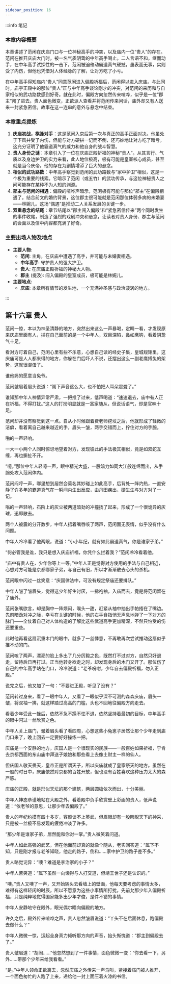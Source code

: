 ```yaml
---
sidebar_position: 16
---
```


:::info 笔记

### 本章内容概要

本章讲述了范闲在庆庙门口与一位神秘高手的冲突，以及庙内一位“贵人”的存在。范闲在推开庆庙大门时，被一名气质阴鸷的中年高手喝止。二人言语不和，继而动手，在中年高手试探性的一击下，范闲被迫催动霸道真气硬撼，虽表面无事，实则受了内伤，但他也凭借对人体经脉的了解，让对方吃了小亏。

在中年高手得知庙内“贵人”同意范闲进入偏殿祈福后，范闲得以进入庆庙。与此同时，庙宇正殿中的那位“贵人”正与中年高手谈论刚才的冲突，对范闲的来历和与自家相似的武功路数感到好奇。就在此时，偏殿方向忽然传来喧哗，似乎是一位“郡主”闯了进去。贵人面色微变，正欲派人查看并将范闲传来问话，庙外却又有人送来一封紧急密信。故事在这一连串的意外与悬念中结束。

### 本章重点提炼

1.  **庆庙初战，棋逢对手**：这是范闲入京后第一次与真正的高手正面对决。他虽处于下风并受了内伤，但能与对方硬拼一记而不倒，还巧妙地让对方吃了暗亏，这充分证明了他霸道真气的威力和他自身的战斗智慧。
2.  **贵人身份之谜**：本章引入了一位在庆庙正殿祈福的神秘“贵人”。从其言行、气质以及身边护卫的实力来看，此人地位极高，极有可能是皇室核心成员，甚至就是当今庆帝。他的存在为剧情增添了巨大的悬念。
3.  **相似的武功路数**：中年高手察觉到范闲的武功路数与“家中护卫”相似，这是一个极为重要的线索。它暗示了范闲（或五竹）的武功传承，与这位神秘贵人之间可能存在某种不为人知的渊源。
4.  **郡主与范闲的相遇**：偏殿的喧哗声暗示，范闲极有可能与那位“郡主”在偏殿相遇了。结合前文的婚约背景，这位郡主很可能就是范闲那位体弱多病的未婚妻——林婉儿。这场“偶遇”是推动二人关系发展的关键一步。
5.  **双重悬念的结尾**：章节结尾以“郡主闯入偏殿”和“紧急密信传来”两个同时发生的事件收尾，制造了强烈的戏剧冲突和悬念，让读者对贵人身份、郡主与范闲的会面以及信中内容都充满了好奇。

### 主要出场人物及地点

* **主要人物**:
    * **范闲**: 主角，在庆庙中遭遇了高手，并可能与未婚妻相遇。
    * **中年高手**: 守护贵人的强大护卫。
    * **贵人**: 在庆庙正殿祈福的神秘大人物。
    * **郡主** (提及): 闯入偏殿的皇室成员，极可能是林婉儿。
* **主要地点**:
    * **庆庙**: 本章所有情节的发生地，一个充满神圣感与政治漩涡的地方。

:::

## 第十六章 **贵人**

范闲一惊，本以为神圣清静的地方，突然出来这么一声暴喝，定睛一看，才发现原来庆庙里面有人，拦在自己面前的是一个中年人，双目深陷，鼻如鹰钩，看着阴鸷气十足。

看对方盯着自己，范闲心里有些不乐意，心想自己读的经史子集，皇城规矩里，这庆庙可是人人都来得的地方，你躲在门后吓人不说，还摆出这么一副老鹰搏兔的架势，这就很混蛋了。

谁他妈的愿意当兔爷。

范闲皱眉着眉头说道：“阁下声音这么大，也不怕把人耳朵震聋了。”

谁知那中年人神情异常严肃，一把推了过来，低声喝道：“速速退去，庙中有人正在祈福，不得打扰。”这人的打扮明显就是一富家随从，但说话语气，却是官味十足。

范闲却并没有察觉到这一点。自从小时候跟着费老师挖坟之后，他就形成了轻微的洁癖，看着离自己越来越近的手，眉头一皱，两手交错而上，拧住对方的手腕。

啪的一声轻响。

一大一小两个人同时惊讶地望着对方，发现彼此的手法极其相似，竟是如双蛇互缠，再也撕扯不开。

“噫。”那位中年人轻噫一声，眼中精光大盛，一股暗力如同大江般连绵而出，从手腕处攻入范闲体内。

范闲闷哼一声，哪里想到居然会莫名其妙碰上如此高手，后背处一阵灼热，一直安静了许多年的霸道真气在一瞬间内生出反应，由丹田疾出，硬生生与对方对了一记。

嗡的一声轻响，石阶上的灰尘被两道暗劲的冲撞扬了起来，形成了一个很诡异的灰球，迅即散去。

两个人被震的分开数步，中年人捂着嘴唇咳了两声，范闲面无表情，似乎没有什么问题。

中年人冷冷看了他两眼，说道：“小小年纪，就有如此霸道真气，你是谁家子弟。”

“何必管我是谁，我只是想入庆庙祈福，你凭什么拦着我？”范闲冷冷看着他。

“庙中有贵人在，少年你等上一等。”中年人正是觉得对方使用的手法与自己相近，心想对方可能是京都哪家子弟，与自己有旧，所以才渐渐散去心头的杀机。

范闲眼中闪过一丝笑意：“庆国律法中，可没有规定祭庙还要排队。”

中年人皱了皱眉头，觉得这少年好生讨厌，一拂袍袖，入庙而去，竟是将范闲留在了庙外。

范闲张嘴欲言，却是胸中一阵烦闷，喉头一甜，赶紧从袖中抽出手帕捂在了嘴边。先前暗劲对冲之际，幸亏在关键的时候，他的右手食指悄无声息地弹了一下对方的脉门——全仗着自己对人体构造的了解比这些武道高手更加精深，不然只怕受的伤还要重些。

此时他再看这扇沉重木门的眼中，就多了一丝悸意，不再敢再次尝试推动这扇似乎推不动的门。

范闲咳了两声，漂亮的脸上多出了几分厉毅之色，既然打不过对方，自然只好退走，留待后日再打过。正当他转身欲走之时，却发现身后的木门又开了。那位伤了自己的中年高手站在门口，冷冷说道：“老爷吩咐，少年自去偏殿祈福，勿入正殿。”

说完之后，他又加了一句：“不要进正殿，听见了没有？”

范闲转过身来，看了一眼中年人，又看了一眼似乎深不可测的森森庆庙，眉头一皱，将双袖一拂，就这样踏过高高的门槛，头也不回地往偏殿方向走去。

看着少年受此一挫后，依然不急不躁不怯不退，依然坚持着最初的目标，中年高手的眼中闪过一丝欣赏之色。

中年人关上庙门，皱着眉头看了看四周，心想这些小兔崽子居然让那个少年走到庙门口来了，晚上回去一定要好好操练一把。

庆庙是一个安静的地方，庆国人是一个很现实的民族——一般百姓如果祈福，宁肯去京都西面的东山庙中拜送子娘娘和那些看上去像土财主一样的仙人。

但庆国人敬天畏天，皇帝正是所谓天子，所以庆庙就成了皇家祭天的地方。虽然在一般的时日中，庆庙依然对京都的百姓开放，但也没有百姓喜欢这种压力太大的森严感。

庆庙的正殿，就是形似天坛的那个建筑，两层圆檐依次而出，十分美丽。

中年人神态恭谨地站在大殿之外，看着殿中负手欣赏壁上彩画的贵人，低声说道：“依老爷的意思，让那少年去偏殿了。”

贵人的年纪约摸有四十多岁，容颜谈不上英武，但眉眼却有一股睥睨天下的神采，只是被一丝极不易发现的疲倦冲淡了许多。

“那少年是谁家子弟，居然能和你对一掌。”贵人微笑着问道。

中年人如此高强的武艺，但在他面前却真的就像个随从，老实回答道：“属下不知，只是刚才报与老爷知晓，他走的路子，倒和……家中护卫的路子差不多。”

贵人略觉诧异：“噢？难道是李治家的小子？”

中年人苦笑道：“属下虽然一向懒得与人打交道，但靖王世子还是认识的。”

“噢。”贵人又噢了一声，又开始转头去看墙上的壁画，他每天要考虑的事情太多，难得有这样轻闲的时辰，所以不愿意为这些小事情所打扰，先前允那少年入偏殿祈福，只是纯粹地觉得国家能多出少年才俊，是件不错的事情。

中年人安静地守在殿外，眼光偶尔瞄向偏殿的地方。

许久之后，殿外传来喧哗之声，贵人忽然皱眉说道：“丫头不在后面休息，跑偏殿去做什么？”

中年人微微一惊，运起全身真力倾听那方向的声音，抬头惭愧道：“郡主到偏殿去了。”

贵人皱眉道：“胡闹……”他忽然想到了一件事情，面色微微一变：“你去看一下，另外……带那个少年来给我看看。”

“是。”中年人领命正欲离去，忽然庆庙之外传来一声鸟叫，紧接着庙门被人推开，一个面色匆忙的人跑了上来，递给他一封上面压着火漆的书信。

